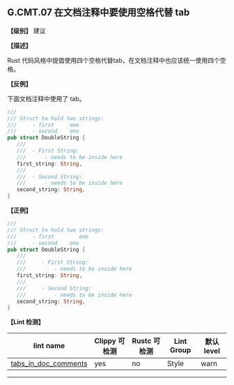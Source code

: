 ## G.CMT.07  在文档注释中要使用空格代替 tab

**【级别】** 建议

**【描述】**

Rust 代码风格中提倡使用四个空格代替tab，在文档注释中也应该统一使用四个空格。

**【反例】**

下面文档注释中使用了 tab。

```rust
///
/// Struct to hold two strings:
/// 	- first		one
/// 	- second	one
pub struct DoubleString {
   ///
   /// 	- First String:
   /// 		- needs to be inside here
   first_string: String,
   ///
   /// 	- Second String:
   /// 		- needs to be inside here
   second_string: String,
}
```

**【正例】**

```rust
///
/// Struct to hold two strings:
///     - first        one
///     - second    one
pub struct DoubleString {
   ///
   ///     - First String:
   ///         - needs to be inside here
   first_string: String,
   ///
   ///     - Second String:
   ///         - needs to be inside here
   second_string: String,
}
```

**【Lint 检测】**

| lint name                                                    | Clippy 可检测 | Rustc 可检测 | Lint Group | 默认 level |
| ------------------------------------------------------------ | ------------- | ------------ | ---------- | ---------- |
| [tabs_in_doc_comments ](https://rust-lang.github.io/rust-clippy/master/index.html#tabs_in_doc_comments ) | yes           | no           | Style      | warn       |

---